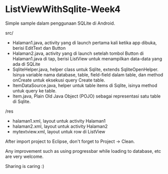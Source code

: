 ListViewWithSqlite-Week4
========================

Simple sample dalam penggunaan SQLite di Android.

src/
- Halaman1.java, activity yang di launch pertama kali ketika app dibuka, berisi EditText dan Button
- Halaman2.java, activity yang di launch setelah tombol Button di Halaman1.java di tap, 
  berisi ListView untuk menampilkan data-data yang ada di SQLite
- SqliteHelper.java, helper class untuk Sqlite, extends SqliteOpenHelper. 
  Isinya variable nama database, table, field-field dalam table, dan method onCreate untuk eksekusi query Create table.
- ItemDataSource.java, helper untuk table items di Sqlite, isinya method untuk query ke table.
- Item.java, Plain Old Java Object (POJO) sebagai representasi satu table di Sqlite.

/res
- halaman1.xml, layout untuk activity Halaman1
- halaman2.xml, layout untuk activity Halaman2
- mytextview.xml, layout untuk row di ListView


After import project to Eclipse, don't forget to Project -> Clean.

Any improvement such as using progressbar while loading to database, etc are very welcome.

Sharing is caring :)
